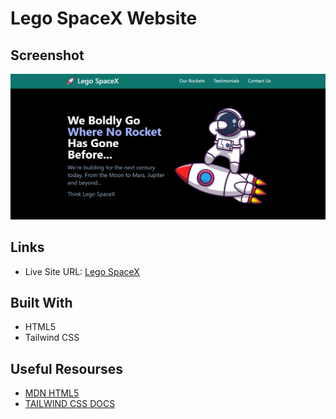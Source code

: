 # Lego SpaceX Website

## Screenshot

![](./build/screen/screen.png)

## Links

- Live Site URL: [Lego SpaceX](https://lego-space-x.onrender.com/)

## Built With

- HTML5
- Tailwind CSS

## Useful Resourses

- [MDN HTML5](https://developer.mozilla.org/en-US/docs/Web/HTML)
- [TAILWIND CSS DOCS](https://tailwindcss.com/docs/installation)
